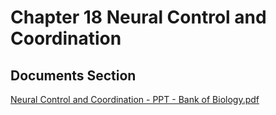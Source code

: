 # Chapter 18 Neural Control and Coordination

## Documents Section

[Neural Control and Coordination - PPT - Bank of Biology.pdf](https://drive.google.com/file/d/1xMiS1YzI53Qqh\_jkwNFHy49GtCbKNS1a/view?usp=drive\_link)

